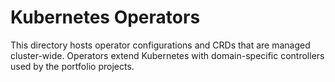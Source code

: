 # Kubernetes Operators

This directory hosts operator configurations and CRDs that are managed cluster-wide. Operators extend
Kubernetes with domain-specific controllers used by the portfolio projects.
